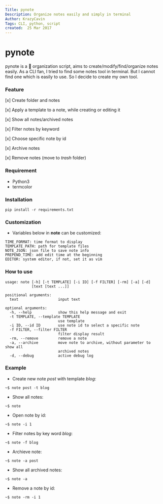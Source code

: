 ```yaml
---
Title: pynote
Description: Organize notes easily and simply in terminal
Author: KrazyCavin
Tags: CLI, python, script
created:  25 Mar 2017
---
```


pynote
==========
pynote is a :notebook_with_decorative_cover: organization script, aims to create/modify/find/organize notes easily. As a CLI fan, I tried to find some notes tool in terminal. But I cannot find one which is easily to use. So I decide to create my own tool.

### Feature
[x] Create folder and notes

[x] Apply a template to a note, while creating or editing it

[x] Show all notes/archived notes

[x] Filter notes by keyword

[x] Choose specific note by id

[x] Archive notes

[x] Remove notes (move to *trash* folder)

### Requirement
* Python3
* termcolor

### Installation
```
pip install -r requirements.txt

```

### Customization
* Variables below in **note**  can be customized:
```
TIME_FORMAT: time format to display
TEMPLATE_PATH: path for template files
NOTE_JSON: json file to save note info
PREPEND_TIME: add edit time at the beginning
EDITOR: system editor, if not, set it as vim
```
### How to use
```
usage: note [-h] [-t TEMPLATE] [-i ID] [-f FILTER] [-rm] [-a] [-d]
            [text [text ...]]

positional arguments:
  text                  input text

optional arguments:
  -h, --help            show this help message and exit
  -t TEMPLATE, --template TEMPLATE
                        use template
  -i ID, --id ID        use note id to select a specific note
  -f FILTER, --filter FILTER
                        filter display result
  -rm, --remove         remove a note
  -a, --archive         move note to archive, without parameter to show all
                        archived notes
  -d, --debug           active debug log
```

### Example
* Create new note *post* with template *blog*:

```~$ note post -t blog```

* Show all notes:

```~$ note```

* Open note by id:

```~$ note -i 1```

* Filter notes by key word *blog*:

```~$ note -f blog```

* Archieve note:

```~$ note -a post```

* Show all archived notes:

```~$ note -a```

* Remove a note by id:

```~$ note -rm -i 1```
